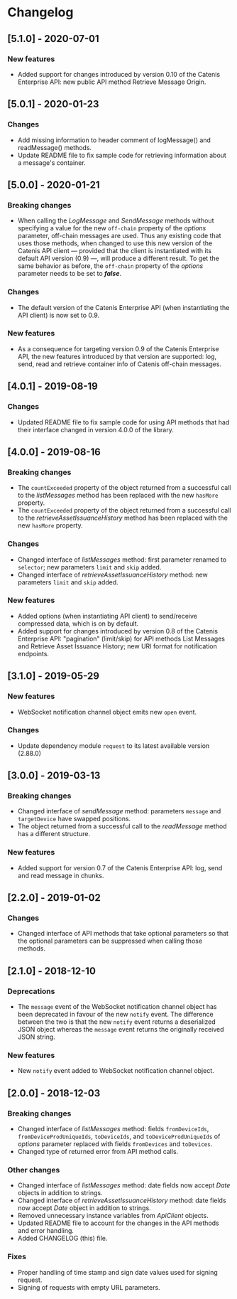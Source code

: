 # Changelog

## [5.1.0] - 2020-07-01

### New features
- Added support for changes introduced by version 0.10 of the Catenis Enterprise API: new public API method Retrieve
 Message Origin.

## [5.0.1] - 2020-01-23

### Changes
- Add missing information to header comment of logMessage() and readMessage() methods.
- Update README file to fix sample code for retrieving information about a message's container.

## [5.0.0] - 2020-01-21

### Breaking changes
- When calling the *LogMessage* and *SendMessage* methods without specifying a value for the new `off-chain` property of
 the *options* parameter, off-chain messages are used. Thus any existing code that uses those methods, when changed to
 use this new version of the Catenis API client — provided that the client is instantiated with its default API version
 (0.9) —, will produce a different result. To get the same behavior as before, the `off-chain` property of the *options*
 parameter needs to be set to ***false***.

### Changes
- The default version of the Catenis Enterprise API (when instantiating the API client) is now set to 0.9.

### New features
- As a consequence for targeting version 0.9 of the Catenis Enterprise API, the new features introduced by that version
 are supported: log, send, read and retrieve container info of Catenis off-chain messages.

## [4.0.1] - 2019-08-19

### Changes
- Updated README file to fix sample code for using API methods that had their interface changed in version 4.0.0 of the library.

## [4.0.0] - 2019-08-16

### Breaking changes
- The `countExceeded` property of the object returned from a successful call to the *listMessages* method has been
 replaced with the new `hasMore` property.
- The `countExceeded` property of the object returned from a successful call to the *retrieveAssetIssuanceHistory*
 method has been replaced with the new `hasMore` property.

### Changes
- Changed interface of *listMessages* method: first parameter renamed to `selector`; new parameters `limit` and `skip` added.
- Changed interface of *retrieveAssetIssuanceHistory* method: new parameters `limit` and `skip` added.

### New features
- Added options (when instantiating API client) to send/receive compressed data, which is on by default.
- Added support for changes introduced by version 0.8 of the Catenis Enterprise API: "pagination" (limit/skip) for API
 methods List Messages and Retrieve Asset Issuance History; new URI format for notification endpoints.

## [3.1.0] - 2019-05-29

### New features
- WebSocket notification channel object emits new `open` event.

### Changes
- Update dependency module `request` to its latest available version (2.88.0)

## [3.0.0] - 2019-03-13

### Breaking changes
- Changed interface of *sendMessage* method: parameters `message` and `targetDevice` have swapped positions.
- The object returned from a successful call to the *readMessage* method has a different structure.

### New features
- Added support for version 0.7 of the Catenis Enterprise API: log, send and read message in chunks.

## [2.2.0] - 2019-01-02

### Changes
- Changed interface of API methods that take optional parameters so that the optional parameters can be suppressed when
 calling those methods.

## [2.1.0] - 2018-12-10

### Deprecations
- The `message` event of the WebSocket notification channel object has been deprecated in favour of the new `notify`
 event. The difference between the two is that the new `notify` event returns a deserialized JSON object whereas the
 `message` event returns the originally received JSON string.

### New features
- New `notify` event added to WebSocket notification channel object.

## [2.0.0] - 2018-12-03

### Breaking changes
- Changed interface of *listMessages* method: fields `fromDeviceIds`, `fromDeviceProdUniqueIds`, `toDeviceIds`,
 and `toDeviceProdUniqueIds` of *options* parameter replaced with fields `fromDevices` and `toDevices`.
- Changed type of returned error from API method calls.

### Other changes
- Changed interface of *listMessages* method: date fields now accept *Date* objects in addition to strings.
- Changed interface of *retrieveAssetIssuanceHistory* method: date fields now accept *Date* object in addition to
 strings.
- Removed unnecessary instance variables from *ApiClient* objects.
- Updated README file to account for the changes in the API methods and error handling.
- Added CHANGELOG (this) file.

### Fixes
- Proper handling of time stamp and sign date values used for signing request.
- Signing of requests with empty URL parameters.
